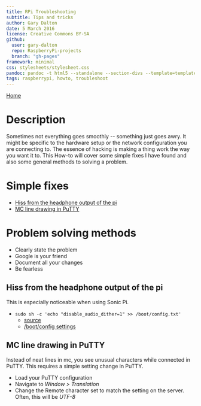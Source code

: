 ```yaml
---
title: RPi Troubleshooting
subtitle: Tips and tricks
author: Gary Dalton
date: 5 March 2016
license: Creative Commons BY-SA
github:
  user: gary-dalton
  repo: RaspberryPi-projects
  branch: "gh-pages"
framework: minimal
css: stylesheets/stylesheet.css
pandoc: pandoc -t html5 --standalone --section-divs --template=template_github.html rpi_troubleshoot.md -o rpi_troubleshoot.html
tags: raspberrypi, howto, troubleshoot
---
```

[Home](index.html)

# Description

Sometimes not everything goes smoothly -- something just goes awry. It might be specific to the hardware setup or the network configuration you are connecting to. The essence of hacking is making a thing work the way you want it to. This How-to will cover some simple fixes I have found and also some general methods to solving a problem.

# Simple fixes

+ [Hiss from the headphone output of the pi](#1)
+ [MC line drawing in PuTTY](#2)

# Problem solving methods

+ Clearly state the problem
+ Google is your friend
+ Document all your changes
+ Be fearless

## <a name="1"></a>Hiss from the headphone output of the pi

This is especially noticeable when using Sonic Pi.

+ `sudo sh -c 'echo "disable_audio_dither=1" >> /boot/config.txt'`
    - [source](https://www.raspberrypi.org/forums/viewtopic.php?f=28&t=85811)
    - [/boot/config settings](http://elinux.org/RPiconfig)

## <a name="2"></a>MC line drawing in PuTTY

Instead of neat lines in mc, you see unusual characters while connected in PuTTY. This requires a simple setting change in PuTTY.

+ Load your PuTTY configuration
+ Navigate to _Window > Translation_
+ Change the Remote character set to match the setting on the server. Often, this will be _UTF-8_
